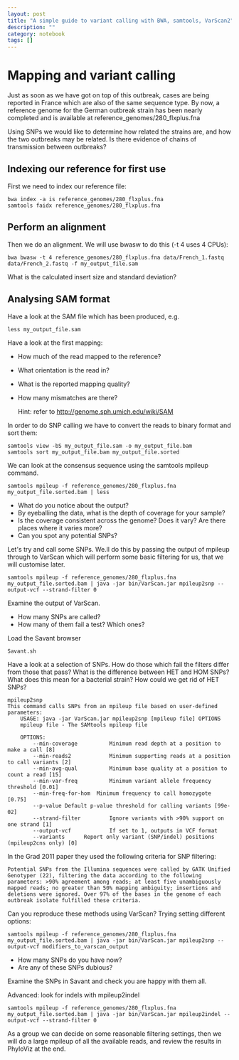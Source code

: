 ```yaml
---
layout: post
title: "A simple guide to variant calling with BWA, samtools, VarScan2"
description: ""
category: notebook 
tags: []
---
```

# Mapping and variant calling
 
Just as soon as we have got on top of this outbreak, cases are being reported in France which are also of the same sequence type. By now, a reference genome for the German outbreak strain has been nearly completed and is available at reference_genomes/280_flxplus.fna

Using SNPs we would like to determine how related the strains are, and how the two outbreaks may be related. Is there evidence of chains of transmission between outbreaks?

## Indexing our reference for first use

First we need to index our reference file:

	bwa index -a is reference_genomes/280_flxplus.fna
	samtools faidx reference_genomes/280_flxplus.fna
 
## Perform an alignment

Then we do an alignment. We will use bwasw to do this (-t 4 uses 4 CPUs):

	bwa bwasw -t 4 reference_genomes/280_flxplus.fna data/French_1.fastq data/French_2.fastq -f my_output_file.sam

What is the calculated insert size and standard deviation?

## Analysing SAM format

Have a look at the SAM file which has been produced, e.g.

	less my_output_file.sam

Have a look at the first mapping:

* How much of the read mapped to the reference?
* What orientation is the read in?
* What is the reported mapping quality?
* How many mismatches are there?
	
	Hint: refer to http://genome.sph.umich.edu/wiki/SAM
 
In order to do SNP calling we have to convert the reads to binary format and sort them:

	samtools view -bS my_output_file.sam -o my_output_file.bam
	samtools sort my_output_file.bam my_output_file.sorted
  
We can look at the consensus sequence using the samtools mpileup command.

	samtools mpileup -f reference_genomes/280_flxplus.fna my_output_file.sorted.bam | less

* What do you notice about the output?
* By eyeballing the data, what is the depth of coverage for your sample?
* Is the coverage consistent across the genome? Does it vary? Are there places where it varies more?
* Can you spot any potential SNPs?

Let's try and call some SNPs. We.ll do this by passing the output of mpileup through to VarScan which will perform some basic filtering for us, that we will customise later.

	samtools mpileup -f reference_genomes/280_flxplus.fna my_output_file.sorted.bam | java -jar bin/VarScan.jar mpileup2snp --output-vcf --strand-filter 0

Examine the output of VarScan.

* How many SNPs are called?
* How many of them fail a test? Which ones?

Load the Savant browser

	Savant.sh

Have a look at a selection of SNPs. How do those which fail the filters differ from those that pass? What is the difference between HET and HOM SNPs? What does this mean for a bacterial strain? How could we get rid of HET SNPs?

	mpileup2snp
	This command calls SNPs from an mpileup file based on user-defined parameters:
		USAGE: java -jar VarScan.jar mpileup2snp [mpileup file] OPTIONS
		mpileup file - The SAMtools mpileup file
 
		OPTIONS:
			--min-coverage          Minimum read depth at a position to make a call [8]
			--min-reads2            Minimum supporting reads at a position to call variants [2]
			--min-avg-qual          Minimum base quality at a position to count a read [15]
			--min-var-freq          Minimum variant allele frequency threshold [0.01]
			--min-freq-for-hom  Minimum frequency to call homozygote [0.75]
			--p-value Default p-value threshold for calling variants [99e-02]
			--strand-filter         Ignore variants with >90% support on one strand [1]
			--output-vcf            If set to 1, outputs in VCF format
			--variants		Report only variant (SNP/indel) positions (mpileup2cns only) [0]

In the Grad 2011 paper they used the following criteria for SNP filtering:

	Potential SNPs from the Illumina sequences were called by GATK Unified Genotyper (22), filtering the data according to the following parameters: >90% agreement among reads; at least five unambiguously mapped reads; no greater than 50% mapping ambiguity; insertions and deletions were ignored. Over 97% of the bases in the genome of each outbreak isolate fulfilled these criteria.

Can you reproduce these methods using VarScan? Trying setting different options:

	samtools mpileup -f reference_genomes/280_flxplus.fna my_output_file.sorted.bam | java -jar bin/VarScan.jar mpileup2snp --output-vcf modifiers_to_varscan_output

* How many SNPs do you have now?
* Are any of these SNPs dubious?

Examine the SNPs in Savant and check you are happy with them all.

Advanced: look for indels with mpileup2indel

	samtools mpileup -f reference_genomes/280_flxplus.fna my_output_file.sorted.bam | java -jar bin/VarScan.jar mpileup2indel --output-vcf --strand-filter 0
 
As a group we can decide on some reasonable filtering settings, then we will do a large mpileup of all the available reads, and review the results in PhyloViz at the end.
